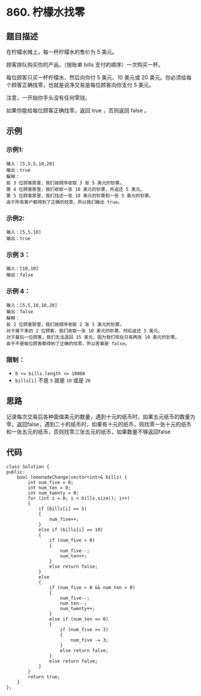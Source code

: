 # 860. 柠檬水找零

## 题目描述

在柠檬水摊上，每一杯柠檬水的售价为 5 美元。

顾客排队购买你的产品，（按账单 bills 支付的顺序）一次购买一杯。

每位顾客只买一杯柠檬水，然后向你付 5 美元、10 美元或 20 美元。你必须给每个顾客正确找零，也就是说净交易是每位顾客向你支付 5 美元。

注意，一开始你手头没有任何零钱。

如果你能给每位顾客正确找零，返回 true ，否则返回 false 。

## 示例

### 示例1:

```
输入：[5,5,5,10,20]
输出：true
解释：
前 3 位顾客那里，我们按顺序收取 3 张 5 美元的钞票。
第 4 位顾客那里，我们收取一张 10 美元的钞票，并返还 5 美元。
第 5 位顾客那里，我们找还一张 10 美元的钞票和一张 5 美元的钞票。
由于所有客户都得到了正确的找零，所以我们输出 true。
```

### 示例2:

```
输入：[5,5,10]
输出：true
```

### 示例 3：

```
输入：[10,10]
输出：false
```

### 示例 4：

```
输入：[5,5,10,10,20]
输出：false
解释：
前 2 位顾客那里，我们按顺序收取 2 张 5 美元的钞票。
对于接下来的 2 位顾客，我们收取一张 10 美元的钞票，然后返还 5 美元。
对于最后一位顾客，我们无法退回 15 美元，因为我们现在只有两张 10 美元的钞票。
由于不是每位顾客都得到了正确的找零，所以答案是 false。
```

### 限制：

- `0 <= bills.length <= 10000`
- `bills[i]` 不是 `5` 就是 `10` 或是 `20` 

## 思路

记录每次交易后各种面值美元的数量，遇到十元的纸币时，如果五元纸币的数量为零，返回false，遇到二十的纸币时，如果有十元的纸币，则找零一张十元的纸币和一张五元的纸币，否则找零三张五元的纸币，如果数量不够返回false

## 代码

```
class Solution {
public:
    bool lemonadeChange(vector<int>& bills) {
        int num_five = 0;
        int num_ten = 0;
        int num_twenty = 0;
        for (int i = 0; i < bills.size(); i++)
        {
            if (bills[i] == 5)
            {
                num_five++;
            }
            else if (bills[i] == 10)
            {
                if (num_five > 0)
                {
                    num_five--;
                    num_ten++;
                }
                else return false;
            }
            else
            {
                if (num_five > 0 && num_ten > 0)
                {
                    num_five--;
                    num_ten--;
                    num_twenty++;
                }
                else if (num_ten == 0)
                {
                    if (num_five >= 3)
                    {
                        num_five -= 3;
                    }
                    else return false;
                }
                else return false;
            }
        }
        return true;
    }
};
```

